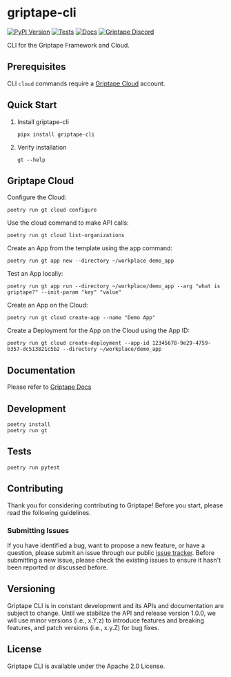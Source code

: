 # griptape-cli

[![PyPI Version](https://img.shields.io/pypi/v/griptape-cli.svg)](https://pypi.python.org/pypi/griptape-cli)
[![Tests](https://github.com/griptape-ai/griptape-cli/actions/workflows/tests.yml/badge.svg)](https://github.com/griptape-ai/griptape-cli/actions/workflows/tests.yml)
[![Docs](https://readthedocs.org/projects/griptape/badge/)](https://griptape.readthedocs.io/)
[![Griptape Discord](https://dcbadge.vercel.app/api/server/gnWRz88eym?compact=true&style=flat)](https://discord.gg/gnWRz88eym)

CLI for the Griptape Framework and Cloud.

## Prerequisites

CLI `cloud` commands require a [Griptape Cloud](https://www.griptape.ai/griptape-cloud/) account.

## Quick Start

1. Install griptape-cli
   ```
   pipx install griptape-cli
   ```
1. Verify installation
   ```
   gt --help
   ```

## Griptape Cloud

Configure the Cloud:

```shell
poetry run gt cloud configure
```

Use the cloud command to make API calls:

```shell
poetry run gt cloud list-organizations
```

Create an App from the template using the app command:

```shell
poetry run gt app new --directory ~/workplace demo_app
```

Test an App locally:

```shell
poetry run gt app run --directory ~/workplace/demo_app --arg "what is griptape?" --init-param "key" "value"
```

Create an App on the Cloud:

```shell
poetry run gt cloud create-app --name "Demo App"
```

Create a Deployment for the App on the Cloud using the App ID:

```shell
poetry run gt cloud create-deployment --app-id 12345678-9e29-4759-b357-dc513821c5b2 --directory ~/workplace/demo_app
```

## Documentation

Please refer to [Griptape Docs](https://docs.griptape.ai/)

## Development

```shell
poetry install
poetry run gt
```

## Tests

```shell
poetry run pytest
```

## Contributing

Thank you for considering contributing to Griptape! Before you start, please read the following guidelines.

### Submitting Issues

If you have identified a bug, want to propose a new feature, or have a question, please submit an issue through our public [issue tracker](https://github.com/griptape-ai/griptape-cli/issues). Before submitting a new issue, please check the existing issues to ensure it hasn't been reported or discussed before.

## Versioning

Griptape CLI is in constant development and its APIs and documentation are subject to change. Until we stabilize the API and release version 1.0.0, we will use minor versions (i.e., x.Y.z) to introduce features and breaking features, and patch versions (i.e., x.y.Z) for bug fixes.

## License

Griptape CLI is available under the Apache 2.0 License.
